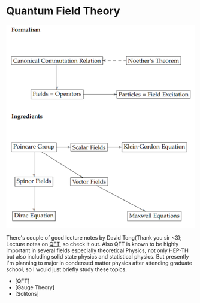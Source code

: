# Quantum Field Theory

![Map of QFT](/assets/img/mapqft.png)

There's couple of good lecture notes by David Tong(Thank you sir <3); Lecture notes on [QFT](https://www.damtp.cam.ac.uk/user/tong/qft.html), so check it out. Also QFT is known to be highly important in several fields especially theoretical Physics, not only HEP-TH but also including solid state physics and statistical physics. But presently I'm planning to major in condensed matter physics after attending graduate school, so I would just briefly study these topics.

- [QFT]
- [Gauge Theory]
- [Solitons]